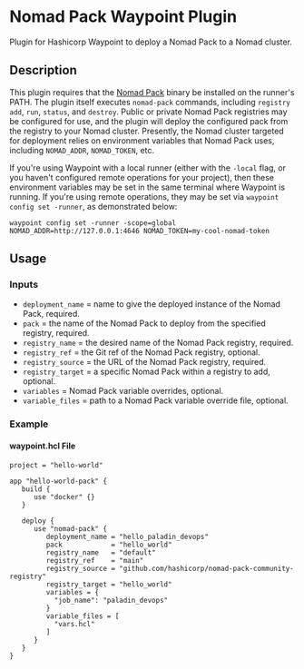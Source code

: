 # Nomad Pack Waypoint Plugin

Plugin for Hashicorp Waypoint to deploy a Nomad Pack to a Nomad cluster.

## Description

This plugin requires that the [Nomad Pack](https://github.com/hashicorp/nomad-pack) 
binary be installed on the runner's PATH. The plugin itself executes `nomad-pack` 
commands, including `registry add`, `run`, `status`, and `destroy`. Public or private
Nomad Pack registries may be configured for use, and the plugin will deploy the 
configured pack from the registry to your Nomad cluster. Presently, the Nomad 
cluster targeted for deployment relies on environment variables that Nomad Pack
uses, including `NOMAD_ADDR`, `NOMAD_TOKEN`, etc.

If you're using Waypoint with a local runner (either with the `-local` flag, or you
haven't configured remote operations for your project), then these environment variables
may be set in the same terminal where Waypoint is running. If you're using remote 
operations, they may be set via `waypoint config set -runner`, as demonstrated below:

`waypoint config set -runner -scope=global NOMAD_ADDR=http://127.0.0.1:4646 NOMAD_TOKEN=my-cool-nomad-token`

## Usage

### Inputs

- `deployment_name` = name to give the deployed instance of the Nomad Pack, required.
- `pack` = the name of the Nomad Pack to deploy from the specified registry, required.
- `registry_name` = the desired name of the Nomad Pack registry, required.
- `registry_ref` = the Git ref of the Nomad Pack registry, optional.
- `registry_source` = the URL of the Nomad Pack registry, required.
- `registry_target` = a specific Nomad Pack within a registry to add, optional.
- `variables` = Nomad Pack variable overrides, optional.
- `variable_files` = path to a Nomad Pack variable override file, optional.

### Example

#### waypoint.hcl File
```hcl
project = "hello-world"

app "hello-world-pack" {
   build {
      use "docker" {}
   }

   deploy {
      use "nomad-pack" {
         deployment_name = "hello_paladin_devops"
         pack            = "hello_world"
         registry_name   = "default"
         registry_ref    = "main"
         registry_source = "github.com/hashicorp/nomad-pack-community-registry"
         registry_target = "hello_world"
         variables = {
           "job_name": "paladin_devops"
         }
         variable_files = [
           "vars.hcl"
         ]
      }
   }
}